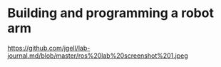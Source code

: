 # Building and programming a robot arm

https://github.com/jgell/lab-journal.md/blob/master/ros%20lab%20screenshot%201.jpeg

